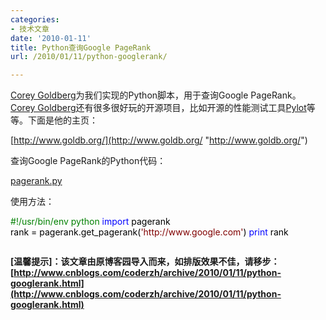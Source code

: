 ```yaml
---
categories:
- 技术文章
date: '2010-01-11'
title: Python查询Google PageRank
url: /2010/01/11/python-googlerank/

---
```


  
[Corey Goldberg](http://coreygoldberg.blogspot.com/)为我们实现的Python脚本，用于查询Google PageRank。[Corey Goldberg](http://coreygoldberg.blogspot.com/)还有很多很好玩的开源项目，比如开源的性能测试工具[Pylot](http://www.pylot.org/)等等。下面是他的主页：
  
[http://www.goldb.org/](http://www.goldb.org/ "http://www.goldb.org/")

查询Google PageRank的Python代码：
  
[pagerank.py](http://code.google.com/p/corey-projects/source/browse/trunk/python2/pagerank.py)

使用方法：
  <div class="cnblogs_code"><div><span style="color: #008000;">#</span><span style="color: #008000;">!/usr/bin/env&nbsp;python</span><span style="color: #008000;">
</span><span style="color: #000000;">
</span><span style="color: #0000ff;">import</span><span style="color: #000000;">&nbsp;pagerank
<br />
rank&nbsp;</span><span style="color: #000000;">=</span><span style="color: #000000;">&nbsp;pagerank.get_pagerank(</span><span style="color: #800000;">'</span><span style="color: #800000;">http://www.google.com</span><span style="color: #800000;">'</span><span style="color: #000000;">)
</span><span style="color: #0000ff;">print</span><span style="color: #000000;">&nbsp;rank</span></div></div>

<pre></pre>

**[温馨提示]：该文章由原博客园导入而来，如排版效果不佳，请移步：[http://www.cnblogs.com/coderzh/archive/2010/01/11/python-googlerank.html](http://www.cnblogs.com/coderzh/archive/2010/01/11/python-googlerank.html)**